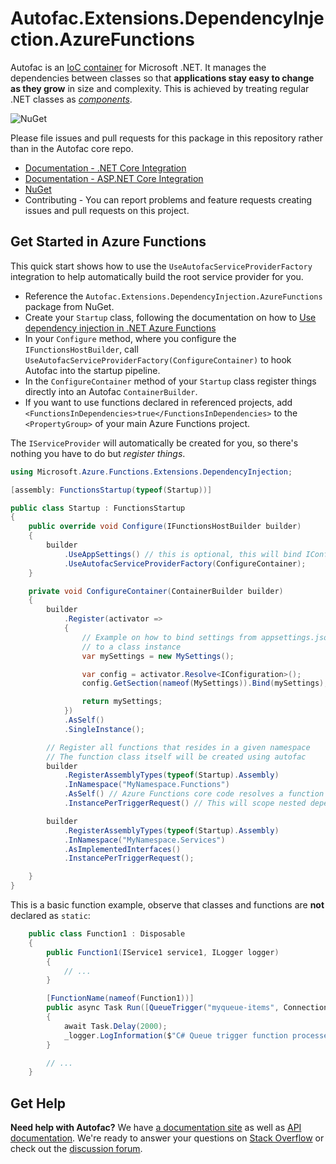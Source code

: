 # Autofac.Extensions.DependencyInjection.AzureFunctions

Autofac is an [IoC container](http://martinfowler.com/articles/injection.html) for Microsoft .NET. It manages the dependencies between classes so that **applications stay easy to change as they grow** in size and complexity. This is achieved by treating regular .NET classes as *[components](https://autofac.readthedocs.io/en/latest/glossary.html)*.

![NuGet](https://github.com/junalmeida/autofac-azurefunctions/workflows/NuGet/badge.svg?branch=master)

Please file issues and pull requests for this package in this repository rather than in the Autofac core repo.

- [Documentation - .NET Core Integration](https://autofac.readthedocs.io/en/latest/integration/netcore.html)
- [Documentation - ASP.NET Core Integration](https://autofac.readthedocs.io/en/latest/integration/aspnetcore.html)
- [NuGet](https://www.nuget.org/packages/Autofac.Extensions.DependencyInjection.AzureFunctions)
- Contributing - You can report problems and feature requests creating issues and pull requests on this project.

## Get Started in Azure Functions

This quick start shows how to use the `UseAutofacServiceProviderFactory` integration to help automatically build the root service provider for you. 

- Reference the `Autofac.Extensions.DependencyInjection.AzureFunctions` package from NuGet.
- Create your `Startup` class, following the documentation on how to [Use dependency injection in .NET Azure Functions](https://docs.microsoft.com/en-us/azure/azure-functions/functions-dotnet-dependency-injection)
- In your `Configure` method, where you configure the `IFunctionsHostBuilder`, call `UseAutofacServiceProviderFactory(ConfigureContainer)` to hook Autofac into the startup pipeline.
- In the `ConfigureContainer` method of your `Startup` class register things directly into an Autofac `ContainerBuilder`.
- If you want to use functions declared in referenced projects, add `    <FunctionsInDependencies>true</FunctionsInDependencies>` to the `<PropertyGroup>` of your main Azure Functions project.

The `IServiceProvider` will automatically be created for you, so there's nothing you have to do but *register things*.


```C#
using Microsoft.Azure.Functions.Extensions.DependencyInjection;

[assembly: FunctionsStartup(typeof(Startup))]

public class Startup : FunctionsStartup
{
    public override void Configure(IFunctionsHostBuilder builder)
    {
        builder
            .UseAppSettings() // this is optional, this will bind IConfiguration in the container.
            .UseAutofacServiceProviderFactory(ConfigureContainer);
    }

    private void ConfigureContainer(ContainerBuilder builder)
    {
        builder
            .Register(activator =>
            {
                // Example on how to bind settings from appsettings.json
                // to a class instance
                var mySettings = new MySettings();

                var config = activator.Resolve<IConfiguration>();
                config.GetSection(nameof(MySettings)).Bind(mySettings);

                return mySettings;
            })
            .AsSelf()
            .SingleInstance();

        // Register all functions that resides in a given namespace
        // The function class itself will be created using autofac
        builder
            .RegisterAssemblyTypes(typeof(Startup).Assembly)
            .InNamespace("MyNamespace.Functions")
            .AsSelf() // Azure Functions core code resolves a function class by itself.
            .InstancePerTriggerRequest() // This will scope nested dependencies to each function execution

        builder
            .RegisterAssemblyTypes(typeof(Startup).Assembly)
            .InNamespace("MyNamespace.Services")
            .AsImplementedInterfaces()
            .InstancePerTriggerRequest();

    }
}

```
  

This is a basic function example, observe that classes and functions are **not** declared as `static`: 


```C#
    public class Function1 : Disposable
    {
        public Function1(IService1 service1, ILogger logger)
        {
            // ...
        }

        [FunctionName(nameof(Function1))]
        public async Task Run([QueueTrigger("myqueue-items", Connection = "AzureWebJobsStorage")]string myQueueItem)
        {
            await Task.Delay(2000);
            _logger.LogInformation($"C# Queue trigger function processed: {myQueueItem}");
        }

        // ...
    }
```
  
  


## Get Help

**Need help with Autofac?** We have [a documentation site](https://autofac.readthedocs.io/) as well as [API documentation](https://autofac.org/apidoc/). We're ready to answer your questions on [Stack Overflow](https://stackoverflow.com/questions/tagged/autofac) or check out the [discussion forum](https://groups.google.com/forum/#forum/autofac).